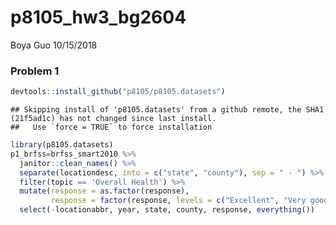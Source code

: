 p8105\_hw3\_bg2604
================
Boya Guo
10/15/2018

### Problem 1

``` r
devtools::install_github("p8105/p8105.datasets")
```

    ## Skipping install of 'p8105.datasets' from a github remote, the SHA1 (21f5ad1c) has not changed since last install.
    ##   Use `force = TRUE` to force installation

``` r
library(p8105.datasets)
p1_brfss=brfss_smart2010 %>%
  janitor::clean_names() %>%
  separate(locationdesc, into = c("state", "county"), sep = " - ") %>%
  filter(topic == 'Overall Health') %>%
  mutate(response = as.factor(response),
         response = factor(response, levels = c("Excellent", "Very good", "Good", "Fair", "Poor"))) %>%
  select(-locationabbr, year, state, county, response, everything())
```
